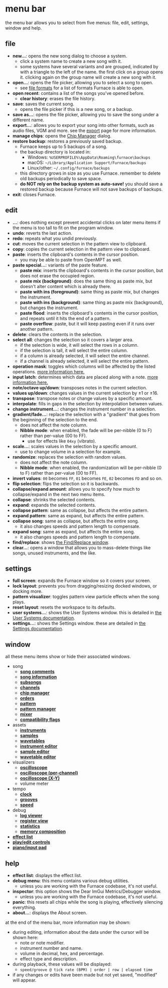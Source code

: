 # menu bar

the menu bar allows you to select from five menus: file, edit, settings, window and help.

## file

- **new...**: opens the new song dialog to choose a system.
  - click a system name to create a new song with it.
  - some systems have several variants and are grouped, indicated by with a triangle to the left of the name. the first click on a group opens it. clicking again on the group name will create a new song with it.
- **open...**: opens the file picker, allowing you to select a song to open.
  - see [file formats](formats.md) for a list of formats Furnace is able to open.
- **open recent**: contains a list of the songs you've opened before.
  - **clear history**: erases the file history.
- **save**: saves the current song.
  - opens the file picker if this is a new song, or a backup.
- **save as...**: opens the file picker, allowing you to save the song under a different name.
- **export...**: allows you to export your song into other formats, such as audio files, VGM and more. see the [export](export.md) page for more information.
- **manage chips**: opens the [Chip Manager](../8-advanced/chip-manager.md) dialog.
- **restore backup**: restores a previously saved backup.
  - Furnace keeps up to 5 backups of a song.
  - the backup directory is located in:
    - Windows: `%USERPROFILE%\AppData\Roaming\furnace\backups`
    - macOS: `~/Library/Application Support/Furnace/backups`
    - Linux/other: `~/.config/furnace/backups`
  - this directory grows in size as you use Furnace. remember to delete old backups periodically to save space.
  - **do NOT rely on the backup system as auto-save!** you should save a restored backup because Furnace will not save backups of backups.
- **exit**: closes Furnace.

## edit

- **...**: does nothing except prevent accidental clicks on later menu items if the menu is too tall to fit on the program window.
- **undo**: reverts the last action.
- **redo**: repeats what you undid previously.
- **cut**: moves the current selection in the pattern view to clipboard.
- **copy**: copies the current selection in the pattern view to clipboard.
- **paste**: inserts the clipboard's contents in the cursor position.
  - you may be able to paste from OpenMPT as well.
- **paste special...**: variants of the paste feature.
  - **paste mix**: inserts the clipboard's contents in the cursor position, but does not erase the occupied region.
  - **paste mix (background)**: does the same thing as paste mix, but doesn't alter content which is already there.
  - **paste with ins (foreground)**: same thing as paste mix, but changes the instrument.
  - **paste with ins (background)**: same thing as paste mix (background), but changes the instrument.
  - **paste flood**: inserts the clipboard's contents in the cursor position, and repeats until it hits the end of a pattern.
  - **paste overflow**: paste, but it will keep pasting even if it runs over another pattern.
- **delete**: clears the contents in the selection.
- **select all**: changes the selection so it covers a larger area.
  - if the selection is wide, it will select the rows in a column.
  - if the selection is tall, it will select the entire column.
  - if a column is already selected, it will select the entire channel.
  - if a channel is already selected, it will select the entire pattern.
- **operation mask**: toggles which columns will be affected by the listed operations. [more information here.](../8-advanced/opmask.md)
- **input latch**: determines which data are placed along with a note. [more information here.](../8-advanced/inputlatch.md)
- **note/octave up/down**: transposes notes in the current selection.
- **values up/down**: changes values in the current selection by ±1 or ±16.
- **transpose**: transpose notes or change values by a specific amount.
- **interpolate**: fills in gaps in the selection by interpolation between values.
- **change instrument...**: changes the instrument number in a selection.
- **gradient/fade...**: replace the selection with a "gradient" that goes from the beginning of the selection to the end.
  - does not affect the note column.
  - **Nibble mode**: when enabled, the fade will be per-nibble (0 to F) rather than per-value (00 to FF).
    - use for effects like `04xy` (vibrato).
- **scale...**: scales values in the selection by a specific amount.
  - use to change volume in a selection for example.
- **randomize**: replaces the selection with random values.
  - does not affect the note column.
  - **Nibble mode**: when enabled, the randomization will be per-nibble (0 to F) rather than per-value (00 to FF).
- **invert values**: `00` becomes `FF`, `01` becomes `FE`, `02` becomes `FD` and so on.
- **flip selection**: flips the selection so it is backwards.
- **collapse/expand amount**: allows you to specify how much to collapse/expand in the next two menu items.
- **collapse**: shrinks the selected contents.
- **expand**: expands the selected contents.
- **collapse pattern**: same as collapse, but affects the entire pattern.
- **expand pattern**: same as expand, but affects the entire pattern.
- **collapse song**: same as collapse, but affects the entire song.
  - it also changes speeds and pattern length to compensate.
- **expand song**: same as expand, but affects the entire song.
  - it also changes speeds and pattern length to compensate.
- **find/replace**: shows [the Find/Replace window](../8-advanced/find-replace.md).
- **clear...**: opens a window that allows you to mass-delete things like songs, unused instruments, and the like.

## settings

- **full screen**: expands the Furnace window so it covers your screen.
- **lock layout**: prevents you from dragging/resizing docked windows, or docking more.
- **pattern visualizer**: toggles pattern view particle effects when the song plays.
- **reset layout**: resets the workspace to its defaults.
- **user systems...**: shows the User Systems window. this is detailed in [the User Systems documentation](../8-advanced/user-systems.md).
- **settings...**: shows the Settings window. these are detailed in [the Settings documentation](settings.md).

## window

all these menu items show or hide their associated windows.

- song
  - **[song comments](../8-advanced/comments.md)**
  - **[song information](song-info.md)**
  - **[subsongs](song-info.md)**
  - **[channels](../8-advanced/channels.md)**
  - **[chip manager](../8-advanced/chip-manager.md)**
  - **[orders](order-list.md)**
  - **[pattern](../3-pattern/README.md)**
  - **[pattern manager](../8-advanced/pat-manager.md)**
  - **[mixer](../8-advanced/mixer.md)**
  - **[compatibility flags](../8-advanced/compat-flags.md)**
- assets
  - **[instruments](../4-instrument/README.md)**
  - **[samples](../6-sample/README.md)**
  - **[wavetables](../5-wave/README.md)**
  - **[instrument editor](../4-instrument/README.md)**
  - **[sample editor](../6-sample/README.md)**
  - **[wavetable editor](../5-wave/README.md)**
- visualizers
  - **[oscilloscope](../8-advanced/osc.md)**
  - **[oscilloscope (per-channel)](../8-advanced/chanosc.md)**
  - **[oscilloscope (X-Y)](../8-advanced/xyosc.md)**
  - volume meter
- tempo
  - **[clock](../8-advanced/clock.md)**
  - **[grooves](../8-advanced/grooves.md)**
  - **[speed](song-info.md)**
- debug
  - **[log viewer](../8-advanced/log-viewer.md)**
  - **[register view](../8-advanced/regview.md)**
  - **[statistics](../8-advanced/stats.md)**
  - **[memory composition](../8-advanced/memory-composition.md)**
- **[effect list](../3-pattern/effects.md)**
- **[play/edit controls](play-edit-controls.md)**
- **[piano/input pad](../8-advanced/piano.md)**

## help

- **effect list**: displays the effect list.
- **debug menu**: this menu contains various debug utilities.
  - unless you are working with the Furnace codebase, it's not useful.
- **inspector**: this option shows the Dear ImGui Metrics/Debugger window.
  - unless you are working with the Furnace codebase, it's not useful.
- **panic**: this resets all chips while the song is playing, effectively silencing everything.
- **about...**: displays the About screen.

at the end of the menu bar, more information may be shown:
- during editing, information about the data under the cursor will be shown here:
  - note or note modifier.
  - instrument number and name.
  - volume in decimal, hex, and percentage.
  - effect type and description.
- during playback, these values will be displayed:
  - `speed/groove @ tick rate (BPM) | order | row | elapsed time`
- if any changes or edits have been made but not yet saved, "modified" will appear.
